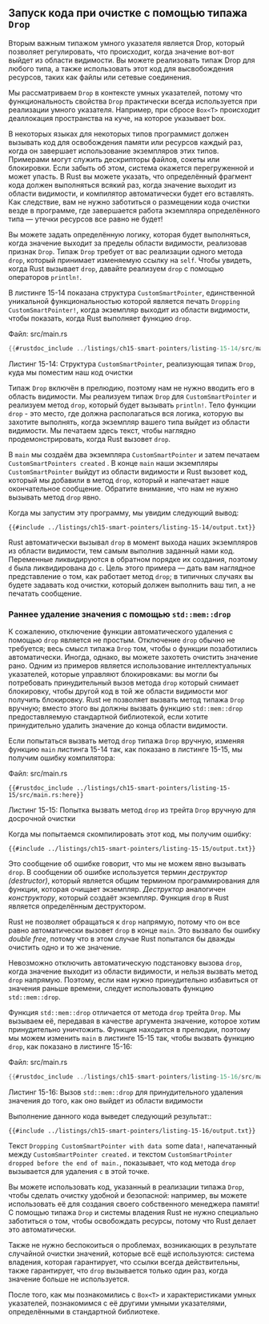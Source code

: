## Запуск кода при очистке с помощью типажа `Drop`

Вторым важным типажом умного указателя является Drop, который позволяет регулировать, что происходит, когда значение вот-вот выйдет из области видимости. Вы можете реализовать типаж Drop для любого типа, а также использовать этот код для высвобождения ресурсов, таких как файлы или сетевые соединения.

Мы рассматриваем `Drop` в контексте умных указателей, потому что функциональность свойства `Drop` практически всегда используется при реализации умного указателя. Например, при сбросе `Box<T>` происходит деаллокация пространства на куче, на которое указывает box.

В некоторых языках для некоторых типов программист должен вызывать код для освобождения памяти или ресурсов каждый раз, когда он завершает использование экземпляров этих типов. Примерами могут служить дескрипторы файлов, сокеты или блокировки. Если забыть об этом, система окажется перегруженной и может упасть. В Rust вы можете указать, что определённый фрагмент кода должен выполняться всякий раз, когда значение выходит из области видимости, и компилятор автоматически будет его вставлять. Как следствие, вам не нужно заботиться о размещении кода очистки везде в программе, где завершается работа экземпляра определённого типа — утечки ресурсов все равно не будет!

Вы можете задать определённую логику, которая будет выполняться, когда значение выходит за пределы области видимости, реализовав признак `Drop`. Типаж `Drop` требует от вас реализации одного метода `drop`, который принимает изменяемую ссылку на `self`. Чтобы увидеть, когда Rust вызывает `drop`, давайте реализуем `drop` с помощью операторов `println!`.

В листинге 15-14 показана структура `CustomSmartPointer`, единственной уникальной функциональностью которой является печать `Dropping CustomSmartPointer!`, когда экземпляр выходит из области видимости, чтобы показать, когда Rust выполняет функцию `drop`.

<span class="filename">Файл: src/main.rs</span>

```rust
{{#rustdoc_include ../listings/ch15-smart-pointers/listing-15-14/src/main.rs}}
```

<span class="caption">Листинг 15-14: Структура <code>CustomSmartPointer</code>, реализующая типаж <code>Drop</code>, куда мы поместим наш код очистки</span>

Типаж `Drop` включён в прелюдию, поэтому нам не нужно вводить его в область видимости. Мы реализуем типаж `Drop` для `CustomSmartPointer` и реализуем метод `drop`, который будет вызывать `println!`. Тело функции `drop` - это место, где должна располагаться вся логика, которую вы захотите выполнять, когда экземпляр вашего типа выйдет из области видимости. Мы печатаем здесь текст, чтобы наглядно продемонстрировать, когда Rust вызовет `drop`.

В `main` мы создаём два экземпляра `CustomSmartPointer` и затем печатаем `CustomSmartPointers created` . В конце `main` наши экземпляры `CustomSmartPointer` выйдут из области видимости и Rust вызовет код, который мы добавили в метод `drop`, который и напечатает наше окончательное сообщение. Обратите внимание, что нам не нужно вызывать метод `drop` явно.

Когда мы запустим эту программу, мы увидим следующий вывод:

```console
{{#include ../listings/ch15-smart-pointers/listing-15-14/output.txt}}
```

Rust автоматически вызывал `drop` в момент выхода наших экземпляров из области видимости, тем самым выполнив заданный нами код. Переменные ликвидируются в обратном порядке их создания, поэтому `d` была ликвидирована до `c`. Цель этого примера — дать вам наглядное представление о том, как работает метод `drop`; в типичных случаях вы будете задавать код очистки, который должен выполнить ваш тип, а не печатать сообщение.

### Раннее удаление значения с помощью `std::mem::drop`

К сожалению, отключение функции автоматического удаления с помощью `drop` является не простым. Отключение `drop` обычно не требуется; весь смысл типажа `Drop` том, чтобы о функции позаботились автоматически. Иногда, однако, вы можете захотеть очистить значение рано. Одним из примеров является использование интеллектуальных указателей, которые управляют блокировками: вы могли бы потребовать принудительный вызов метода `drop` который снимает блокировку, чтобы другой код в той же области видимости мог получить блокировку. Rust не позволяет вызвать метод типажа `Drop` вручную; вместо этого вы должны вызвать функцию `std::mem::drop` предоставляемую стандартной библиотекой, если хотите принудительно удалить значение до конца области видимости.

Если попытаться вызвать метод `drop` типажа `Drop` вручную, изменяя функцию `main` листинга 15-14 так, как показано в листинге 15-15, мы получим ошибку компилятора:

<span class="filename">Файл: src/main.rs</span>

```rust,ignore,does_not_compile
{{#rustdoc_include ../listings/ch15-smart-pointers/listing-15-15/src/main.rs:here}}
```

<span class="caption">Листинг 15-15: Попытка вызвать метод <code>drop</code> из трейта <code>Drop</code> вручную для досрочной очистки</span>

Когда мы попытаемся скомпилировать этот код, мы получим ошибку:

```console
{{#include ../listings/ch15-smart-pointers/listing-15-15/output.txt}}
```

Это сообщение об ошибке говорит, что мы не можем явно вызывать `drop`. В сообщении об ошибке используется термин *деструктор (destructor)*, который является общим термином программирования для функции, которая очищает экземпляр. *Деструктор* аналогичен *конструктору*, который создаёт экземпляр. Функция `drop` в Rust является определённым деструктором.

Rust не позволяет обращаться к `drop` напрямую, потому что он все равно автоматически вызовет `drop` в конце `main`. Это вызвало бы ошибку *double free*, потому что в этом случае Rust попытался бы дважды очистить одно и то же значение.

Невозможно отключить автоматическую подстановку вызова `drop`, когда значение выходит из области видимости, и нельзя вызвать метод `drop` напрямую. Поэтому, если нам нужно принудительно избавиться от значения раньше времени, следует использовать функцию `std::mem::drop`.

Функция `std::mem::drop` отличается от метода `drop` трейта `Drop`. Мы вызываем её, передавая в качестве аргумента значение, которое хотим принудительно уничтожить. Функция находится в прелюдии, поэтому мы можем изменить `main` в листинге 15-15 так, чтобы вызвать функцию `drop`, как показано в листинге 15-16:

<span class="filename">Файл: src/main.rs</span>

```rust
{{#rustdoc_include ../listings/ch15-smart-pointers/listing-15-16/src/main.rs:here}}
```

<span class="caption">Листинг 15-16: Вызов <code>std::mem::drop</code> для принудительного удаления значения до того, как оно выйдет из области видимости</span>

Выполнение данного кода выведет следующий результат::

```console
{{#include ../listings/ch15-smart-pointers/listing-15-16/output.txt}}
```

Текст `Dropping CustomSmartPointer with data `some data`!`, напечатанный между `CustomSmartPointer created.` и текстом `CustomSmartPointer dropped before the end of main.`, показывает, что код метода `drop` вызывается для удаления <code>c</code> в этой точке.

Вы можете использовать код, указанный в реализации типажа `Drop`, чтобы сделать очистку удобной и безопасной: например, вы можете использовать её для создания своего собственного менеджера памяти! С помощью типажа `Drop` и системы владения Rust не нужно специально заботиться о том, чтобы освобождать ресурсы, потому что Rust делает это автоматически.

Также не нужно беспокоиться о проблемах, возникающих в результате случайной очистки значений, которые всё ещё используются: система владения, которая гарантирует, что ссылки всегда действительны, также гарантирует, что `drop` вызывается только один раз, когда значение больше не используется.

После того, как мы познакомились с `Box<T>` и характеристиками умных указателей, познакомимся с её другими умными указателями, определёнными в стандартной библиотеке.
